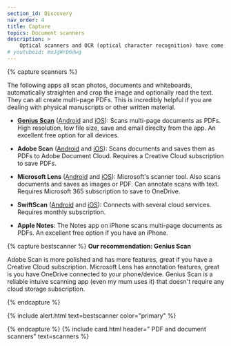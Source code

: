 ```yaml
---
section_id: Discovery
nav_order: 4
title: Capture
topics: Document scanners
description: >
    Optical scanners and OCR (optical character recognition) have come a long way. You can get just as good quality results from a smartphone app as from most flatbed scanners.
# youtubeid: moJgWrD6dwg
---
```


{% capture scanners %}

The following apps all scan photos, documents and whiteboards, automatically straighten and crop the image and optionally read the text. They can all create multi-page PDFs. This is incredibly helpful if you are dealing with physical manuscripts or other written material.


- **[Genius Scan](https://thegrizzlylabs.com/)** ([Android](https://play.google.com/store/apps/details?id=com.thegrizzlylabs.geniusscan.free) and [iOS](https://apps.apple.com/us/app/genius-scan-pdf-scanner/id377672876)): Scans multi-page documents as PDFs. High resolution, low file size, save and email direclty from the app. An excellent free option for all devices.

- **Adobe Scan** ([Android](https://play.google.com/store/apps/details?id=com.adobe.scan.android&hl=en_US) and [iOS](https://apps.apple.com/us/app/id1199564834)): Scans documents and saves them as PDFs to Adobe Document Cloud. Requires a Creative Cloud subscription to save PDFs. 

- **Microsoft Lens** ([Android](https://play.google.com/store/apps/details?id=com.microsoft.office.officelens&hl=en_AU&gl=US) and [iOS](https://apps.apple.com/au/app/microsoft-office-lens-pdf-scan/id975925059)): Microsoft's scanner tool. Also scans documents and saves as images or PDF. Can annotate scans with text. Requires Microsoft 365 subscription to save to OneDrive. 

- **SwiftScan** ([Android](https://play.google.com/store/apps/details?id=net.doo.snap&hl=en_AU&gl=US) and [iOS](https://apps.apple.com/us/app/swiftscan-document-scanner/id834854351)): Connects with several cloud services. Requires monthly subscription. 

- **Apple Notes**: The Notes app on iPhone scans multi-page documents as PDFs. An excellent free option if you have an iPhone.

{% capture bestscanner %}
**Our recommendation: Genius Scan**

Adobe Scan is more polished and has more features, great if you have a Creative Cloud subscription. Microsoft Lens has annotation features, great is you have OneDrive connected to your phone/device. Genius Scan is a reliable intuive scanning app (even my mum uses it) that doesn't require any cloud storage subscription.

{% endcapture %}

{% include alert.html text=bestscanner color="primary" %}

{% endcapture %}
{% include card.html header="<i class='fas fa-file-pdf'></i> PDF and document scanners" text=scanners %}